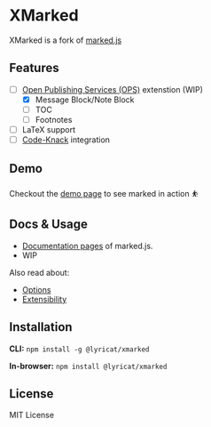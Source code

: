 # XMarked

XMarked is a fork of [marked.js](https://marked.js.org)

## Features

- [ ] [Open Publishing Services (OPS)](https://docs.microsoft.com/en-us/contribute/how-to-write-use-markdown#ops-custom-markdown-extensions) extenstion (WIP)
    - [x] Message Block/Note Block
    - [ ] TOC
    - [ ] Footnotes
- [ ] LaTeX support
- [ ] [Code-Knack](https://github.com/lyricat/code-knack) integration

## Demo

Checkout the [demo page](https://marked.js.org/demo/) to see marked in action ⛹️

## Docs & Usage

- [Documentation pages](https://marked.js.org) of marked.js.
- WIP

Also read about:

* [Options](https://marked.js.org/#/USING_ADVANCED.md)
* [Extensibility](https://marked.js.org/#/USING_PRO.md)

## Installation

**CLI:** `npm install -g @lyricat/xmarked`

**In-browser:** `npm install @lyricat/xmarked`

## License

MIT License
